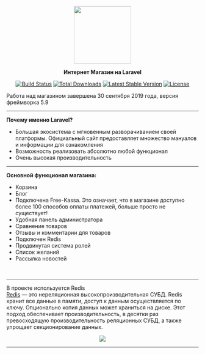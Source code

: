 <p align="center">
    <img src="https://i.ibb.co/VLsnPb1/1200px-Laravel-svg.png" width="150px">
</p>

<p align="center">
    <b>Интернет Магазин на Laravel</b>
</p>

<p align="center">
    <a href="https://travis-ci.org/laravel/framework"><img src="https://travis-ci.org/laravel/framework.svg" alt="Build Status"></a>
    <a href="https://packagist.org/packages/laravel/framework"><img src="https://poser.pugx.org/laravel/framework/d/total.svg" alt="Total Downloads"></a>
    <a href="https://packagist.org/packages/laravel/framework"><img src="https://poser.pugx.org/laravel/framework/v/stable.svg" alt="Latest Stable Version"></a>
    <a href="https://packagist.org/packages/laravel/framework"><img src="https://poser.pugx.org/laravel/framework/license.svg" alt="License"></a>
</p>

<p>
    Работа над магазином завершена 30 сентября 2019 года, версия фреймворка 5.9
</p>

<hr>

<p>
    <b>Почему именно Laravel?</b> <br>
    <ul>
        <li>Большая экосистема с мгновенным разворачиванием своей платформы. Официальный сайт предоставляет множество мануалов и информации для ознакомления</li>
        <li>Возможность реализовать абсолютно любой функционал</li>
        <li>Очень высокая производительность</li>
    </ul>
</p>

<hr>

<p>
    <b>Основной функционал магазина:</b>
    <ul>
        <li>Корзина</li>
        <li>Блог</li>
        <li>Подключена Free-Kassa. Это означает, что в магазине доступно более 100 способов оплаты платежей, больше просто не существует! </li>
        <li>Удобная панель администратора</li>
        <li>Сравнение товаров</li>
        <li>Отзывы и комментарии для товаров</li>
        <li>Подключен Redis</li>
        <li>Продвинутая система ролей</li>
        <li>Список желаний</li>
        <li>Рассылка новостей</li>
    </ul>
</p>

<br>

<hr>

<p>
    В проекте используется Redis <br>
    <a href="https://ru.wikipedia.org/wiki/Redis">Redis</a> — это нереляционная высокопроизводительная СУБД. Redis хранит все данные в памяти, доступ к данным осуществляется по ключу. Опционально копия данных может храниться на диске. Этот подход обеспечивает производительность, в десятки раз превосходящую производительность реляционных СУБД, а также упрощает секционирование данных.
</p>

<p align="center">
    <img src="https://i.ibb.co/k69C9w3/redis-database-intervista-sanfilippo-1.png">
</p>

<hr>
